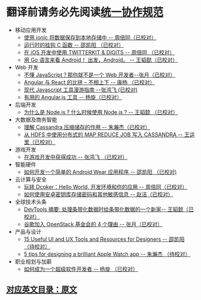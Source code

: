 # 翻译前请务必先阅读[统一协作规范](https://github.com/yangxuanxc/guide-for-yangxuan/blob/master/guide.md) 

- 移动应用开发
  - [使用 ionic 将数据保存到本地存储中 -- 周倍同（已校对）](persisting-data-local-storage.md)
  - [运行时的挂钩 C 函数 -- 邵凯阳 （已校对）](hooking-c-functions-at-runtime.md)
  - [在 iOS 开发中使用 TWITTERKIT & DIGITS -- 周倍同 （已校对）](developing-twitterkit-digits-ios.md)
  - [用 Go 语言来看 Android！ 出发，Android。 -- 王韬懿（已校对）](go-mobile-intro.md)
- Web 开发
  - [不懂 JavaScript？那你就不是一个 Web 开发者--张月（已校对）](web-developer.md)
  - [Angular 与 React 的比拼 – 不相上下 -- 康杨 （已校对）](tie-breaker.md)
  - [现代 Javascript 工具漫游指南 --张鸿飞 (已校对) ](javaScript-tooling.md)
  - [有用的 Angular.js 工具 -- 杨旋（已校对）](useful-tool.md)
- 后端开发
  - [为什么是 Node.js ? 什么时候使用 Node.js ? -- 王韬懿 （已校对）](node-js.md)
- 大数据及商务智能
  - [理解 Cassandra 压缩储存的作用 -- 朱瀚杰（已校对） ](cassandra-compact-storage.md)
  - [从 HDFS 中使用分布式的 MAP REDUCE JOB 写入 CASSANDRA  -- 王运里（已校对）](hadoop-map.md)
- 游戏开发
  - [在游戏开发中获得成功 -- 张鸿飞 （已校对） ](games-development.md)
- 智能硬件
  - [如何开发一个简单的 Android Wear 应用程序 -- 邵凯阳 （已校对)](android-wear-app.md)
- 云计算与安全
  - [玩转 Dcoker：Hello World, 开发环境和你的应用 -- 周倍同（已校对）](docker.md)
  - [如何使用安卓密钥库存储密码和其他敏感信息 -- 赵洁（已校对） ](android-ketstore.md)
- 全球技术头条
  - [DevTools 摘要: 处理条带化数据时给条带化数据的一个新家-- 王韬懿（已校对）](throttling.md)
  - [谷歌加入 OpenStack 基金会的 4 个理由 -- 张月（已校对）](openstack.md)
- 产品与设计
  - [15 Useful UI and UX Tools and Resources for Designers -- 邵凯阳（待校对）](tools-resources.md)
  - [5 tips for designing a brilliant Apple Watch app -- 朱瀚杰 （待校对）](apple-watch.md)
- 职业规划与加薪
  - [如何成为一个超级软件开发者 -- 杨旋 （已校对）](super-software-developer.md)

## [对应英文目录：原文](yuanwen.md)

